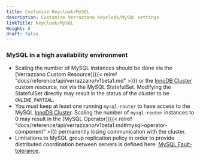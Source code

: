 ```yaml
---
title: Customize Keycloak/MySQL
description: Customize Verrazzano Keycloak/MySQL settings
linkTitle: Keycloak/MySQL
Weight: 6
draft: false
---
```


### MySQL in a high availability environment

* Scaling the number of MySQL instances should be done via the [Verrazzano Custom Resource]({{< relref "docs/reference/api/verrazzano/v1beta1.md" >}}) or the [InnoDB Cluster](https://dev.mysql.com/doc/refman/8.0/en/mysql-innodb-cluster-introduction.html) custom resource, not via the MySQL StatefulSet. Modifying the StatefulSet directly may result in
the status of the cluster to be `ONLINE_PARTIAL`.
* You must keep at  least one running `mysql-router` to have access to the MySQL [InnoDB Cluster](https://dev.mysql.com/doc/refman/8.0/en/mysql-innodb-cluster-introduction.html). Scaling the number of `mysql-router` instances to 0
may result in the [MySQL Operator]({{< relref "docs/reference/api/verrazzano/v1beta1.md#mysql-operator-component" >}}) permanently losing communication with the cluster.
* Limitations to MySQL group replication policy in order to provide distributed coordination between servers is defined here: [MySQL Fault-tolerance](https://dev.mysql.com/doc/refman/8.0/en/group-replication-fault-tolerance.html).
